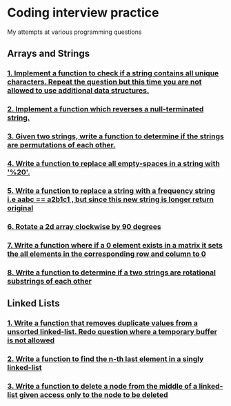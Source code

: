 # Coding interview practice

My attempts at various programming questions

## Arrays and Strings

### [1. Implement a function to check if a string contains all unique characters. Repeat the question but this time you are not allowed to use additional data structures.](./Arrays_Strings/as1.py)

### [2. Implement a function which reverses a null-terminated string.](Arrays_Strings/as2.py)

### [3. Given two strings, write a function to determine if the strings are permutations of each other.](Arrays_Strings/as3.py)

### [4. Write a function to replace all empty-spaces in a string with '%20'.](Arrays_Strings/as4.py)

### [5. Write a function to replace a string with a frequency string i.e aabc == a2b1c1 , but since this new string is longer return original](Arrays_Strings/as5.py)

### [6. Rotate a 2d array clockwise by 90 degrees](Arrays_Strings/as6.py)

### [7. Write a function where if a 0 element exists in a matrix it sets the all elements in the corresponding row and column to 0](Arrays_Strings/as7.py)

### [8. Write a function to determine if a two strings are rotational substrings of each other](Arrays_Strings/as8.py)

## Linked Lists

### [1. Write a function that removes duplicate values from a unsorted linked-list. Redo question where a temporary buffer is not allowed](LinkedLists/ll1.py)

### [2. Write a function to find the n-th last element in a singly linked-list](LinkedLists/ll2.py)

### [3. Write a function to delete a node from the middle of a linked-list given access only to the node to be deleted](LinkedLists/ll3.py)
